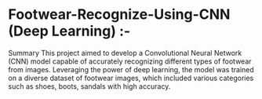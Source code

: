 # Footwear-Recognize-Using-CNN (Deep Learning) :-

Summary
This project aimed to develop a Convolutional Neural Network (CNN) model capable of accurately recognizing different types of footwear from images. 
Leveraging the power of deep learning, the model was trained on a diverse dataset of footwear images, which included various categories such as shoes, boots, sandals with high accuracy.
